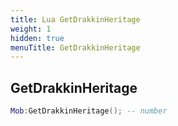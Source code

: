 ```yaml
---
title: Lua GetDrakkinHeritage
weight: 1
hidden: true
menuTitle: GetDrakkinHeritage
---
```

## GetDrakkinHeritage
```lua
Mob:GetDrakkinHeritage(); -- number
```